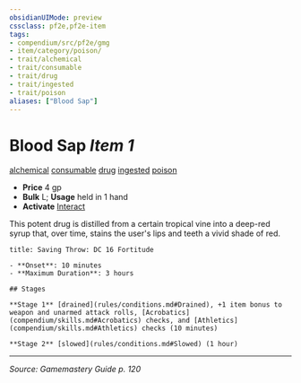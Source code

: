```yaml
---
obsidianUIMode: preview
cssclass: pf2e,pf2e-item
tags:
- compendium/src/pf2e/gmg
- item/category/poison/
- trait/alchemical
- trait/consumable
- trait/drug
- trait/ingested
- trait/poison
aliases: ["Blood Sap"]
---
```

# Blood Sap *Item 1*  
[alchemical](rules/traits/alchemical.md "Alchemical Item Trait")  [consumable](rules/traits/consumable.md "Consumable Item Trait")  [drug](rules/traits/drug-gmg.md "Drug Item Trait")  [ingested](rules/traits/ingested.md "Ingested Item Trait")  [poison](rules/traits/poison.md "Poison Effect Trait")  

- **Price** 4 gp
- **Bulk** L; **Usage** held in 1 hand
- **Activate** [Interact](rules/actions/interact.md)

This potent drug is distilled from a certain tropical vine into a deep-red syrup that, over time, stains the user's lips and teeth a vivid shade of red.

```ad-inline-affliction
title: Saving Throw: DC 16 Fortitude

- **Onset**: 10 minutes
- **Maximum Duration**: 3 hours

## Stages

**Stage 1** [drained](rules/conditions.md#Drained), +1 item bonus to weapon and unarmed attack rolls, [Acrobatics](compendium/skills.md#Acrobatics) checks, and [Athletics](compendium/skills.md#Athletics) checks (10 minutes)

**Stage 2** [slowed](rules/conditions.md#Slowed) (1 hour)
```


---
*Source: Gamemastery Guide p. 120*